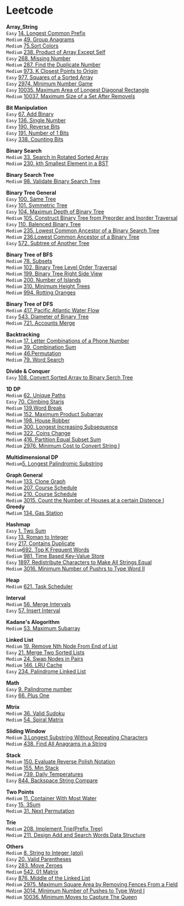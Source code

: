 # Leetcode
**Array_String**  
`Easy` [14. Longest Common Prefix](https://github.com/Adalyne/Leetcode/blob/ffcae61b244916146e1af3e08c940e12313fe987/Array_String/14.%20Longest%20Common%20Prefix.md)  
`Medium` [49. Group Anagrams](https://github.com/Adalyne/Leetcode/blob/42bf1c957eb9c7aacf722e312b090b7751ebedce/Array_String/49.%20Group%20Anagrams.md)  
`Medium` [75.Sort Colors](https://github.com/Adalyne/Leetcode/blob/6b3bad378fb080d01a5403f61f2509e3e8d79327/Array_String/75.%20Sort%20Colors.md)  
`Medium` [238. Product of Array Except Self](https://github.com/Adalyne/Leetcode/blob/2de4289bed51b3b2089076d232ed5df56de2f9da/Array_String/238.%20Product%20of%20Array%20Except%20Self.md)  
`Easy` [268. Missing Number](https://github.com/Adalyne/Leetcode/blob/f933f70de131429166f2a83a238446dfa19290c1/Array_String/268.%20Missing%20Number.md)   
`Medium` [287. Find the Duplicate Number](https://github.com/Adalyne/Leetcode/blob/4c868e8dfc2b590639351901c73d635742ca3acc/Array_String/287.%20Find%20the%20Duplicate%20Number.md)  
`Medium` [973. K Closest Points to Origin](https://github.com/Adalyne/Leetcode/blob/962d45f6a78dd86fd0fb6636fcad4a1a2a35f61a/Array_String/973.%20K%20Closest%20Points%20to%20Origin.md)  
`Easy` [977. Squares of a Sorted Array](https://github.com/Adalyne/Leetcode/blob/6c63d367e0515dd03c4f570aab79bd93c54086a1/Array_String/977.%20Squares%20of%20a%20Sorted%20Array.md)  
`Easy` [2974. Minimum Number Game](https://github.com/Adalyne/Leetcode/blob/067c229913a78684027ca89568901684e4c0e141/Array_String/2974.%20Minimum%20Number%20Game.md)  
`Easy` [10035. Maximum Area of Longest Diagonal Rectangle](https://github.com/Adalyne/Leetcode/blob/560dd1ae999175f064511ee66dfd41702bde9999/Array_String/10035.%20Maximum%20Area%20of%20Longest%20Diagonal%20Rectangle.md)  
`Medium` [10037. Maximum Size of a Set After Removels](https://github.com/Adalyne/Leetcode/blob/e9a4ae2d23c46840c5ff38ec34636ca645f8ad35/Array_String/10037.%20Maximum%20Size%20of%20a%20Set%20After%20Removals.md)  

 **Bit Manipulation**  
`Easy` [67. Add Binary](https://github.com/Adalyne/Leetcode/blob/5d68662269b5006d15c4ed4ea939de7ca3d5e97f/Bit%20Manipulation/67.%20Add%20Binary.md)    
`Easy` [136. Single Number](https://github.com/Adalyne/Leetcode/blob/c80f4384411bfc1001e4176b4dcb306653855f4a/Bit%20Manipulation/136.%20Single%20Number.md)  
`Easy` [190. Reverse Bits](https://github.com/Adalyne/Leetcode/blob/da958861963f2896c743f042ee3c934406df4e86/Bit%20Manipulation/190.%20Reverse%20Bits.md)  
`Easy` [191. Number of 1 Bits](https://github.com/Adalyne/Leetcode/blob/97b4f2ffaabf541a9c7afbb21a3da51020ae28f0/Bit%20Manipulation/191.%20Number%20of%201%20Bits.md)  
`Easy` [338. Counting Bits](https://github.com/Adalyne/Leetcode/blob/45339c69cf3fa2972bba813107df9e809f8cacf5/Bit%20Manipulation/338.%20Counting%20Bits.md)  

**Binary Search**  
`Medium` [33. Search in Rotated Sorted Array](https://github.com/Adalyne/Leetcode/blob/027247167838dcfd80076d8b0d3056b4bd1a680b/Binary%20Search/33.%20Search%20in%20Rotated%20Sorted%20Array.md)  
`Medium` [230. kth Smallest Element in a BST](https://github.com/Adalyne/Leetcode/blob/e70ea36adaf53a67e8595da6d8720b72bcae174f/Binary%20Search%20Tree/230.%20Kth%20Smallest%20Element%20in%20a%20BST.md)  

**Binary Search Tree**  
`Medium` [98. Validate Binary Search Tree](https://github.com/Adalyne/Leetcode/blob/736c7d818497318b92c925d7f5fd67143511e62c/Binary%20Search%20Tree/98.%20Validate%20Binary%20Search%20Tree.md)  

**Binary Tree General**  
`Easy` [100. Same Tree](https://github.com/Adalyne/Leetcode/blob/2ff8a74043edbe72fed3d906cf81218e983918d5/Binary%20Tree%20General/100.%20Same%20Tree.md)  
`Easy` [101. Symmetric Tree](https://github.com/Adalyne/Leetcode/blob/21297642a46057daea47bc5e055bc0e139c675cd/Binary%20Tree%20General/101.%20Symmetric%20Tree.md)  
`Easy` [104. Maximun Depth of Binary Tree](https://github.com/Adalyne/Leetcode/blob/f6d1eccb8762a1e0310aa489a05d530f292baba1/Binary%20Tree%20General/104.%20Maximum%20Depth%20of%20Binary%20Tree.md)  
`Medium` [105. Construct Binary Tree from Preorder and Inorder Traversal](https://github.com/Adalyne/Leetcode/blob/909e455173af7d112d44aad1b0d008504e80e3f4/Binary%20Tree%20General/105.%20Construct%20Binary%20Tree%20from%20Preorder%20and%20Inorder%20Traversal.md)  
`Easy` [110. Balenced Binary Tree](https://github.com/Adalyne/Leetcode/blob/8cf9a4a4af2ea7b654b8f51a0663060372974b24/Binary%20Tree%20General/110.%20Balanced%20Binary%20Tree.md)   
`Medium` [235. Lowest Common Ancestor of a Binary Search Tree](https://github.com/Adalyne/Leetcode/blob/b2db13557dee15c0fa7df3bf25e59267174b31e6/Binary%20Tree%20General/235.%20Lowest%20Common%20Ancestor%20of%20a%20Binary%20Search%20Tree.md)   
`Medium` [236.Lowest Common Ancestor of a Binary Tree](https://github.com/Adalyne/Leetcode/blob/3a1ae05a0c5d192cf9102348909c7ae18aabf844/Binary%20Tree%20General/236.%20Lowest%20Common%20Ancestor%20of%20a%20Binary%20Tree.md)  
`Easy` [572. Subtree of Another Tree](https://github.com/Adalyne/Leetcode/blob/40715c5fb2e491ef9960e4af55931a83bdc30952/Binary%20Tree%20General/572.%20Subtree%20of%20Another%20Tree.md)  

**Binary Tree of BFS**  
`Medium` [78. Subsets](https://github.com/Adalyne/Leetcode/blob/27d92e97458fe25171d084a617eaf0a9d2d13f39/Binary%20Tree%20BFS/78.%20Subsets.md)  
`Medium` [102. Binary Tree Level Order Traversal](https://github.com/Adalyne/Leetcode/blob/14226b11e6cf594c7be5276ad46cde4f819d4174/Binary%20Tree%20BFS/102.%20Binary%20Tree%20Level%20Order%20Traversal.md)  
`Medium` [199. Binary Tree Right Side View](https://github.com/Adalyne/Leetcode/blob/32ba8e024a9094399c476358d285c1d6d1c93bb7/Binary%20Tree%20BFS/199.%20Binary%20Tree%20Right%20Side%20View.md)  
`Medium` [200. Number of Islands](https://github.com/Adalyne/Leetcode/blob/0a7b9756c0787631f774caa4ba7d6bbfc91b8b7a/Binary%20Tree%20BFS/200.%20Number%20of%20Islands.md)  
`Medium` [310. Minimum Height Trees](https://github.com/Adalyne/Leetcode/blob/d2c35f0f62e1ef9061d2f8029dab68e0c319b9db/Binary%20Tree%20BFS/310.%20Minimum%20Height%20Trees.md)  
`Medium` [994. Rotting Oranges](https://github.com/Adalyne/Leetcode/blob/cdedc169b1c5d52169281365a01d1ceba1429a10/Binary%20Tree%20BFS/994.%20Rotting%20Oranges.md)  

**Binary Tree of DFS**  
`Medium` [417. Pacific Atlantic Water Flow](https://github.com/Adalyne/Leetcode/blob/654ce15447400a54ad4a845b7370bd8985088f1e/Binary%20Tree%20DFS/417.%20Pacific%20Atlantic%20Water%20Flow.md)  
`Easy` [543. Diameter of Binary Tree](https://github.com/Adalyne/Leetcode/blob/ba3522d90550172dfdcd7535eaeb2231c7e247e5/Binary%20Tree%20DFS/543.%20Diameter%20of%20Binary%20Tree.md)  
`Medium` [721. Accounts Merge](https://github.com/Adalyne/Leetcode/blob/87683ce62b391ed2ed8027a7c95e8edab4649cf1/Binary%20Tree%20DFS/721.%20Accounts%20Merge.md)  

**Backtracking**  
`Medium` [17. Letter Combinations of a Phone Number](https://github.com/Adalyne/Leetcode/blob/d45b9b1c00cfdcd6c0080b7ff298c75250d57695/Backtracking/17.%20Letter%20Combinations%20of%20a%20Phone%20Number.md)  
`Medium` [39. Combination Sum](https://github.com/Adalyne/Leetcode/blob/7e27475c651949771da2879d9bd0009b4dd0f0ed/Backtracking/39.%20Combination%20Sum.md)  
`Medium` [46.Permutation](https://github.com/Adalyne/Leetcode/blob/ae9bf2383e4fcd2e91cef171f2cc4966a0fc4b3f/Backtracking/46.%20Permutations.md)  
`Medium` [79. Word Search](https://github.com/Adalyne/Leetcode/blob/0c0fdad1bf88ab7030f1c271ec943b25fe5c5761/Backtracking/79.%20Word%20Search.md)  

**Divide & Conquer**  
`Easy` [108. Convert Sorted Array to Binary Serch Tree](https://github.com/Adalyne/Leetcode/blob/bdda9e18750572f0a26d041906144f6f0afe48b8/Divide%20%26%20Conquer/108.%20Convert%20Sorted%20Array%20to%20Binary%20Search%20Tree.md)  

**1D DP**  
`Medium` [62. Unique Paths](https://github.com/Adalyne/Leetcode/blob/6ac8049c7c186a9ae8c19e100153b67866960d9c/1D%20DP/62.%20Unique%20Paths.md)  
`Easy` [70. Climbing Staris](https://github.com/Adalyne/Leetcode/blob/c3b29eec1a9b699aa1deb16ca0dc425b64c5006f/1D%20DP/70.%20Climbing%20Stairs.md)  
`Medium` [139.Word Break](https://github.com/Adalyne/Leetcode/blob/1a17ae00f851a4b8992abf0a8a1b68d26cadc54e/1D%20DP/139.%20Word%20Break.md)  
`Medium` [152. Maximum Product Subarray](https://github.com/Adalyne/Leetcode/blob/747991190739672af2d6b44a8ee4e61ab3f9ff29/1D%20DP/152.%20Maximum%20Product%20Subarray.md)  
`Medium` [198. House Robber](https://github.com/Adalyne/Leetcode/blob/7800acac4bc6a773d5f25a6416610aed9e199ee0/1D%20DP/198.%20House%20Robber.md)  
`Medium` [300. Longest Increasing Subsequence](https://github.com/Adalyne/Leetcode/blob/760203c9f1154255b38a30245ea45b31cf5c8b54/1D%20DP/300.%20Longest%20Increasing%20Subsequence.md)  
`Medium` [322. Coins Change](https://github.com/Adalyne/Leetcode/blob/d49dd2d3333da80b7a47eae583fc80b69c249ca8/1D%20DP/322.%20Coin%20Change.md)  
`Medium` [416. Partition Equal Subset Sum](https://github.com/Adalyne/Leetcode/blob/531554fe5aa837d052dd5333810a60050f0db80c/1D%20DP/416.%20Partition%20Equal%20Subset%20Sum.md)  
`Medium` [2976. Minimum Cost to Convert String I](https://github.com/Adalyne/Leetcode/blob/e0924ad9b1fe8281344daa278fb9d1d029fda7f7/1D%20DP/2976.%20Minimum%20Cost%20to%20Convert%20String%20I.md)  

**Multidimensional DP**  
`Medium`[5. Longest Palindromic Substring](https://github.com/Adalyne/Leetcode/blob/7c9853efcec33b279d8d117e9cc0a8dab05b28ca/Multidimensional%20DP/5.%20Longest%20Palindromic%20Substring.md)  

**Graph General**  
`Medium` [133. Clone Graph](https://github.com/Adalyne/Leetcode/blob/27c811ab314b010b21d30fa2412da6917bd7753b/Graph%20General/133.%20Clone%20Graph.md)  
`Medium` [207. Course Schedule](https://github.com/Adalyne/Leetcode/blob/f4e1e7348912f0e817caf76953c1a7bad5215ae9/Graph%20General/207.%20Course%20Schedule.md)  
`Medium` [210. Course Schedule](https://github.com/Adalyne/Leetcode/blob/d92069ed52ef75c8704c4d7a6c777cf508c5e53e/Graph%20General/210.%20Course%20Schedule%20II.md)  
`Medium` [3015. Count the Number of Houses at a certain Distence I](https://github.com/Adalyne/Leetcode/blob/12d91a57c8770702ab6c3fa8547989defad049b9/Graph%20General/3015.%20Count%20the%20Number%20of%20Houses%20at%20a%20Certain%20Distance%20I.md)  
**Greedy**  
`Mwdium` [134. Gas Station](https://github.com/Adalyne/Leetcode/blob/fa398fdf636872bbd7da7ad3d276c3ed1759dddc/Greedy/134.%20Gas%20Station.md)  

**Hashmap**  
`Easy` [1. Two Sum](https://github.com/Adalyne/Leetcode/blob/91d46fd6e67ea0876d96f69d17cf5c71020ed012/Hashmap/1.%20Two%20Sum.md)  
`Easy` [13. Roman to Integer](https://github.com/Adalyne/Leetcode/blob/f508e148150a891a8853a23700726bea6cf0d32e/Hashmap/13.%20Roman%20to%20Integer.md)  
`Easy` [217. Contains Duplicate](https://github.com/Adalyne/Leetcode/blob/ca005477f6040b88e9d47f0da00eb879abc04e68/Hashmap/217.%20Contains%20Duplicate.md)  
`Medium`[692. Top K Frequent Words](https://github.com/Adalyne/Leetcode/blob/38c0b0c15d1047b0653c433c87432bd7685d56b4/Hashmap/692.%20Top%20K%20Frequent%20Words.md)  
`Medium` [981. Time Based Key-Value Store](https://github.com/Adalyne/Leetcode/blob/0d8dafc86e7369bf7efc85ba48c8fcb2df83b341/Hashmap/981.%20Time%20Based%20Key-Value%20Store.md)  
`Easy` [1897. Redistribute Characters to Make All Strings Equal](https://github.com/Adalyne/Leetcode/blob/ff5679059b61ad045f73c23716627efcd49be91d/Hashmap/1897.%20Redistribute%20Characters%20to%20Make%20All%20Strings%20Equal.md)  
`Medium` [3016. Minimum Number of Pushrs to Type Word II](https://github.com/Adalyne/Leetcode/blob/a0af7db2489f7a4df086ccdc6da2f07c6fb517f9/Hashmap/3016.%20Minimum%20Number%20of%20Pushes%20to%20Type%20Word%20II.md)  

**Heap**  
`Medium` [621. Task Scheduler](https://github.com/Adalyne/Leetcode/blob/73e18e3593f5356e0e4d517292d1e3c6d9752160/Heap/621.%20Task%20Scheduler.md)  

**Interval**   
`Medium` [56. Merge Intervals](https://github.com/Adalyne/Leetcode/blob/7f6ef023520a6ef65a44aa302f4159c8245c44d3/Intervals/56.%20Merge%20Intervals.md)  
`Easy` [57. Insert Interval](https://github.com/Adalyne/Leetcode/blob/0f646f1794c08d4d7f6df44e472b442c84e0afa7/Intervals/57.%20Insert%20Interval.md)  

**Kadane's Alogorithm**  
`Medium` [53. Maximum Subarray](https://github.com/Adalyne/Leetcode/blob/0f638f8fd1a7f9648bf13a1a914da20ee37742f4/Kadane's%20Algorithm/53.%20Maximum%20Subarray.md)  

**Linked List**  
`Medium` [19. Remove Nth Node From End of List](https://github.com/Adalyne/Leetcode/blob/35db61b72e6970322988357a1b756515279ae261/Linked%20List/19.%20Remove%20Nth%20Node%20From%20End%20of%20List.md)  
`Easy` [21. Merge Two Sorted Lists](https://github.com/Adalyne/Leetcode/blob/f23c4fcdfd7c69db1cf9c2fc2242af613a9b2676/Linked%20List/21.%20Merge%20Two%20Sorted%20Lists.md)   
`Medium` [24. Swap Nodes in Pairs](https://github.com/Adalyne/Leetcode/blob/6d3c8104793788697098aa270a07ee5c8ce52580/Linked%20List/24.%20Swap%20Nodes%20in%20Pairs.md)  
`Medium` [146. LRU Cache](https://github.com/Adalyne/Leetcode/blob/ce3c44e45d89f57dc53a725bfc5345c78f15612c/Linked%20List/146.%20LRU%20Cache.md)  
`Easy` [234. Palindrome Linked List](https://github.com/Adalyne/Leetcode/blob/e851bad72655d7504178778254e92bb89c09848e/Linked%20List/234.%20Palindrome%20Linked%20List.md)  

**Math**  
`Easy` [9. Palindrome number](https://github.com/Adalyne/Leetcode/blob/11bc1ed2c6a765bc9f497a89027f793fad21ed8c/Math/9.%20Palindrome%20Number.md)  
`Easy` [66. Plus One](https://github.com/Adalyne/Leetcode/blob/c1e07739a4700b14dcdd6b57802de1d758947294/Math/66.%20Plus%20One.md)  

**Mtrix**  
`Medium` [36. Valid Sudoku](https://github.com/Adalyne/Leetcode/blob/6f02d032873ef16e2cd831b00f1526a222da07e1/Matrix/36.%20Valid%20Sudoku.md)  
`Medium` [54. Spiral Matrix](https://github.com/Adalyne/Leetcode/blob/13aa632b20bb081463fa173e44f893b8ea179ef0/Matrix/54.%20Spiral%20Matrix.md)  

**Sliding Window**  
`Medium` [3.Longest Substring Without Repeating Characters](https://github.com/Adalyne/Leetcode/blob/b48ce48e1445d4aa03815cb7d7a9e2847c8800a3/Sliding%20Window/3.%20Longest%20Substring%20Without%20Repeating%20Characters.md)  
`Medium` [438. Find All Anagrams in a String](https://github.com/Adalyne/Leetcode/blob/9362f933e25030969e0acca6c0846a4aa19565a2/Sliding%20Window/438.%20Find%20All%20Anagrams%20in%20a%20String.md)  

**Stack**  
`Medium` [150. Evaluate Reverse Polish Notation](https://github.com/Adalyne/Leetcode/blob/0064958710b29fa98dbfb459b313fe2e6ddfad9a/Stack/150.%20Evaluate%20Reverse%20Polish%20Notation.md)  
`Medium` [155. Min Stack](https://github.com/Adalyne/Leetcode/blob/821b3ea481374572702fed4a6b60edd876817f41/Stack/155.%20Min%20Stack.md)  
`Medium` [739. Daily Temperatures](https://github.com/Adalyne/Leetcode/blob/5866d02056846642cf68ed3d30bbe920e089a8b3/Stack/739.%20Daily%20Temperatures.md)  
`Easy` [844. Backspace String Compare](https://github.com/Adalyne/Leetcode/blob/ec8da73b44239e59ed9416a39bbf961d5cc65e08/Stack/844.%20Backspace%20String%20Compare.md)  

**Two Points**  
`Medium` [11. Container With Most Water](https://github.com/Adalyne/Leetcode/blob/810c42ce57762d52f134a975a19c158a7d898e62/Two%20Pointers/11.%20Container%20With%20Most%20Water.md)  
`Easy` [ 15. 3Sum](https://github.com/Adalyne/Leetcode/blob/f8066f12450dba65af8ce47adcd3f5cda6a60e56/Two%20Pointers/15.%203Sum.md)  
`Medium` [31. Next Permutation](https://github.com/Adalyne/Leetcode/blob/399c913a1e61e2eae24de7f17e28f6b930831edb/Two%20Pointers/31.%20Next%20Permutation.md)  

**Trie**  
`Medium` [208. Implement Trie(Prefix Tree)](https://github.com/Adalyne/Leetcode/blob/ac7926dd0ee75499159c2f1a244471cb537d71e0/Trie/208.%20Implement%20Trie%20(Prefix%20Tree).md)  
`Medium` [211. Design Add and Search Words Data Structure](https://github.com/Adalyne/Leetcode/blob/c9f105187ac3b50cb5ba3763188637647ea00fc1/Trie/211.%20Design%20Add%20and%20Search%20Words%20Data%20Structure.md)  

**Others**  
`Medium` [8. String to Integer (atoi)](https://github.com/Adalyne/Leetcode/blob/5cc8e3e9991e8314a9cc96954804d6947d5a424c/Others/8.%20String%20to%20Integer%20(atoi).md)  
`Easy` [20. Valid Parentheses](https://github.com/Adalyne/Leetcode/blob/34eeebc82fc9c434a5195cad0943eb206ea76791/Others/20.%20Valid%20Parentheses.md)   
`Easy` [283. Move Zeroes](https://github.com/Adalyne/Leetcode/blob/6d154a729d59954013b5188dd2d32a759b2abab9/Others/283.%20Move%20Zeroes.md)  
`Medium` [542. 01 Matrix](https://github.com/Adalyne/Leetcode/blob/d75005648f591a2407cc11099d93450589dc79f4/Others/542.%2001%20Matrix.md)  
`Easy` [876. Middle of the Linked List](https://github.com/Adalyne/Leetcode/blob/1d7ff6c0b5aa099c0430e34088aa70b1f5717bb4/Others/876.%20Middle%20of%20the%20Linked.md)  
`Medium` [2975. Maximum Square Area by Removing Fences From a Field](https://github.com/Adalyne/Leetcode/blob/7d1c780906eb3bee527606c818488b94161a6457/Others/2975.%20Maximum%20Square%20Area%20by%20Removing%20Fences%20From%20a%20Field.md)  
`Medium` [3014. Minimum Number of Pushes to Type Word I](https://github.com/Adalyne/Leetcode/blob/9257068dd4ec3ac5cafa227360d00003415199e8/Others/3014.%20Minimum%20Number%20of%20Pushes%20to%20Type%20Word%20I.md)  
`Medium` [10036. Minimum Moves to Capture The Queen](https://github.com/Adalyne/Leetcode/blob/b5a68ba679f6914839a03c4fbdf5429aef5d5497/Others/10036.%20Minimum%20Moves%20to%20Capture%20The%20Queen.md)  

